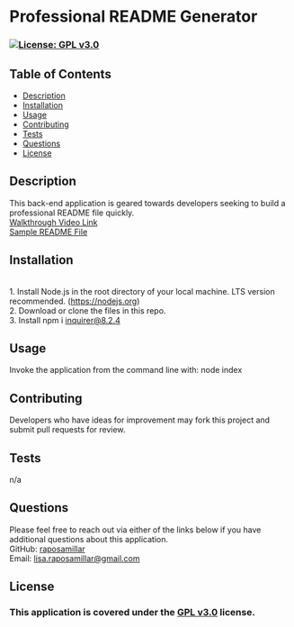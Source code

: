 # Professional README Generator

  ### [![License: GPL v3.0](https://img.shields.io/badge/License-GPLv3-blue.svg)](https://www.gnu.org/licenses/gpl-3.0) 

  ## Table of Contents
  - [Description](#description)
  - [Installation](#installation)
  - [Usage](#usage)
  - [Contributing](#contributing)
  - [Tests](#tests)
  - [Questions](#questions)
  - [License](#license)

  ## Description 
  This back-end application is geared towards developers seeking to build a professional README file quickly.</br>
  <a href="https://drive.google.com/file/d/19NYM9I8DPyk9Kw6ghtRfMJa5lmRrjQPk/view?usp=sharing">Walkthrough Video Link</a></br>
  <a href="https://github.com/raposamillar/portfolio-generator">Sample README File</a>
  
  ## Installation 
  </br>1. Install Node.js in the root directory of your local machine. LTS version recommended. (https://nodejs.org)</br>2. Download or clone the files in this repo.</br>3. Install npm i inquirer@8.2.4 
  
  ## Usage
  Invoke the application from the command line with: node index 

  ## Contributing 
  Developers who have ideas for improvement may fork this project and submit pull requests for review.

  ## Tests
  n/a

  ## Questions 
  Please feel free to reach out via either of the links below if you have additional questions about this application.</br>
  GitHub: <a href="https://github.com/raposamillar/">raposamillar</a></br>
  Email: lisa.raposamillar@gmail.com

  ## License
  ### This application is covered under the [GPL v3.0](https://choosealicense.com/licenses/gpl-3.0/) license.
  